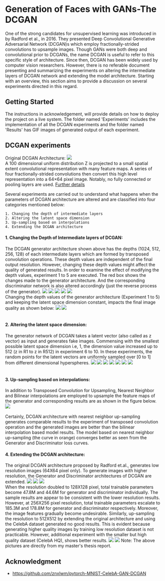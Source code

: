 # Generation of Faces with GANs-The DCGAN
One of the strong candidates for unsupervised learning was introduced in by Radford et al., in 2016. They presented Deep Convolutional Generative Adversarial Network (DCGAN)s which employ fractionally-strided convolutions to upsample images. Though GANs were both deep and convolutional prior to DCGANs, the name DCGAN is useful to refer to this specific style of architecture. Since then, DCGAN has been widely used by computer vision researchers. However, there is no referable document presenting and summarizing the experiments on altering the intermediate layers of DCGAN network and extending the model architecture. Starting with an overview, this section aims to provide a discussion on several experiments directed in this regard.
## Getting Started

The instructions in acknowledgement, will provide details on how to deploy the project on a live system. The folder named 'Experiments' includes the implementation of all the DCGAN experiments and the folder named 'Results' has GIF images of generated output of each experiment.

## DCGAN experiments
Original DCGAN Architecture:
![ ](https://github.com/AnushaManila/Master-Thesis/blob/master/05_Thesis_Slides/Slide23.jpg)</br>
A 100 dimensional uniform distribution Z is projected to a small spatial extent convolutional representation with many feature maps. A series of four fractionally-strided convolutions then convert this high level representation into a 64×64 pixel image. Notably, no fully connected or pooling layers are used. [Further details](http://bamos.github.io/2016/08/09/deep-completion/) </br>

Several experiments are carried out to understand what happens when the parameters of DCGAN architecture are altered and are classified into four categories mentioned below:

```
1. Changing the depth of intermediate layers
2. Altering the latent space dimension
3. Up-sampling based on interpolations
4. Extending the DCGAN architecture
```
#### 1. Changing the Depth of Intermediate layers of DCGAN:
The DCGAN generator architecture shown above has the depths (1024, 512, 256, 128) of each intermediate layers which are formed by transposed convolution operations. These depth values are independent of the final output resolution. However, changing these depth values might affect the quality of generated results. In order to examine the effect of modifying the depth values, experiment 1 to 5 are executed. The red box shows the changes made to the generator architecture. And the corresponding discriminator network is also altered accordingly (just the reverse process of the generator).
![ ](https://github.com/AnushaManila/Master-Thesis/blob/master/05_Thesis_Slides/Slide24.jpg)
![ ](https://github.com/AnushaManila/Master-Thesis/blob/master/05_Thesis_Slides/Slide25.jpg)
![ ](https://github.com/AnushaManila/Master-Thesis/blob/master/05_Thesis_Slides/Slide26.jpg)
![ ](https://github.com/AnushaManila/Master-Thesis/blob/master/05_Thesis_Slides/Slide27.jpg)
![ ](https://github.com/AnushaManila/Master-Thesis/blob/master/05_Thesis_Slides/Slide28.jpg)</br>
Changing the depth values of the generator architecture (Experiment 1 to 5) and keeping the latent space dimension constant, impacts the final image quality as shown below:
![ ](https://github.com/AnushaManila/Master-Thesis/blob/master/05_Thesis_Slides/Slide29.jpg)
![ ](https://github.com/AnushaManila/Master-Thesis/blob/master/05_Thesis_Slides/Slide30.jpg)</br></br>
#### 2. Altering the latent space dimension:
The generator network of DCGAN takes a latent vector (also called as z vector) as input and generates fake images. Commensing with the smallest possible latent space dimension i.e, 1, the dimension value increased up to 512 (z in R1 to z in R512) in experiment 6 to 10. In these experiments, the random points for the latent vectors are uniformly sampled over [0 to 1] from different dimensional hyperspheres. 
![ ](https://github.com/AnushaManila/Master-Thesis/blob/master/05_Thesis_Slides/Slide31.jpg)
![ ](https://github.com/AnushaManila/Master-Thesis/blob/master/05_Thesis_Slides/Slide32.jpg)
![ ](https://github.com/AnushaManila/Master-Thesis/blob/master/05_Thesis_Slides/Slide33.jpg)
![ ](https://github.com/AnushaManila/Master-Thesis/blob/master/05_Thesis_Slides/Slide34.jpg)
![ ](https://github.com/AnushaManila/Master-Thesis/blob/master/05_Thesis_Slides/Slide35.jpg)
![ ](https://github.com/AnushaManila/Master-Thesis/blob/master/05_Thesis_Slides/Slide36.jpg)
![ ](https://github.com/AnushaManila/Master-Thesis/blob/master/05_Thesis_Slides/Slide37.jpg)
</br></br>
#### 3. Up-sampling based on interpolations:
In addition to Transposed Convolution for Upsampling, Nearest Neighbor and Bilinear interpolations are employed to upsample the feature maps of the generator and corresponding results are as shown in the figure below.
![ ](https://github.com/AnushaManila/Master-Thesis/blob/master/05_Thesis_Slides/Slide39.jpg)</br></br>
Certainly, DCGAN architecture with nearest neighbor up-sampling generates comparable results to the experiment of transposed convolution operation and the generated images are better than the bilinear interpolation based model results. The model based on nearest neighbor up-sampling (the curve in orange) converges better as seen from the Generator and Discriminator loss curves.
#### 4. Extending the DCGAN architecture:
The original DCGAN architecture proposed by Radford et.al., generates low resolution images (64X64 pixel only). To generate images with higher resolution, the Generator and Discriminator architectures of DCGAN are extended. 
![ ](https://github.com/AnushaManila/Master-Thesis/blob/master/05_Thesis_Slides/Slide40.jpg)
![ ](https://github.com/AnushaManila/Master-Thesis/blob/master/05_Thesis_Slides/Slide42.jpg)
![ ](https://github.com/AnushaManila/Master-Thesis/blob/master/05_Thesis_Slides/Slide44.jpg)</br>
When the resolution doubled to 128X128 pixel, total trainable parameters become 47.8M and 44.6M for generator and discriminator individually. The sample results are appear to be consistent with the lower resolution results. However, at 256X256 pixel resolution, total trainable parameters escalate to 185.3M and 178.8M for generator and discriminator respectively. Moreover, the image features gradually become undesirable. Similarly, up-sampling the resolution to 512X512 by extending the original architecture and using the CelebA dataset generated no good results. This is evident because generating higher quality images by training low resolution dataset is not practicable. However, additional experiment with the smaller but high quality dataset (CelebA HQ), shows better results.
![](https://github.com/AnushaManila/Master-Thesis/blob/master/03_DCGAN/Results/DCGAN_128.png)
![](https://github.com/AnushaManila/Master-Thesis/blob/master/03_DCGAN/Results/DCGAN_512_CelebAHQ.png)
Note: The above pictures are directly from my master's thesis report.
## Acknowledgment

* https://github.com/znxlwm/pytorch-MNIST-CelebA-GAN-DCGAN


